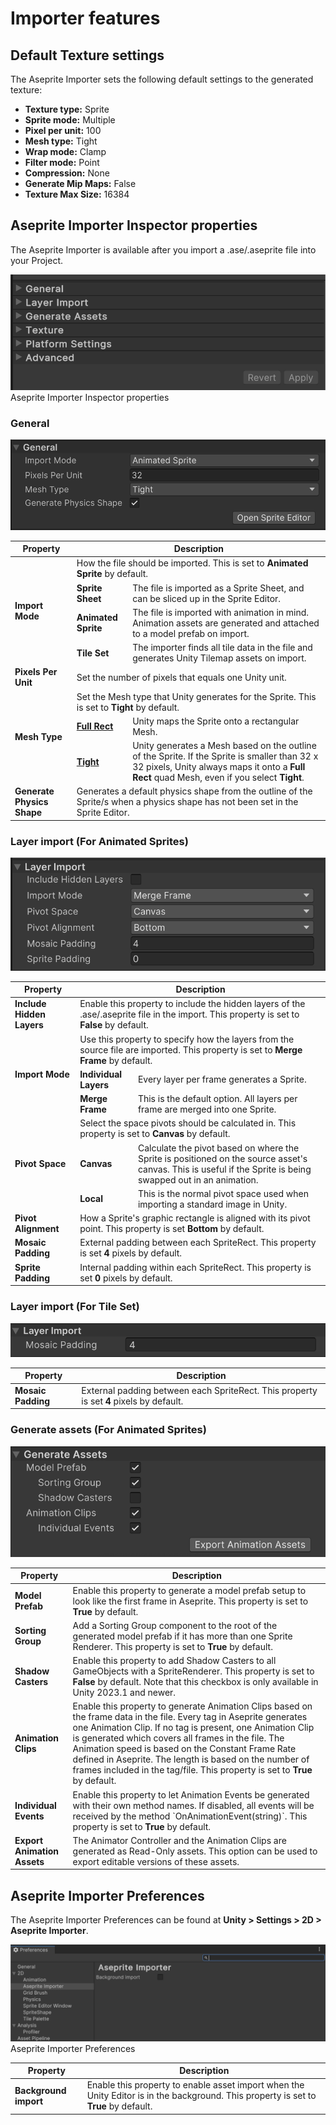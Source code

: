 # Importer features

## Default Texture settings

The Aseprite Importer sets the following default settings to the generated texture:
- <b>Texture type:</b> Sprite
- <b>Sprite mode:</b> Multiple
- <b>Pixel per unit:</b> 100
- <b>Mesh type:</b> Tight
- <b>Wrap mode:</b> Clamp
- <b>Filter mode:</b> Point
- <b>Compression:</b> None
- <b>Generate Mip Maps:</b> False
- <b>Texture Max Size:</b> 16384

## Aseprite Importer Inspector properties
The Aseprite Importer is available after you import a .ase/.aseprite file into your Project.

![](images/Ase-Inspector-folded.png) <br/>Aseprite Importer Inspector properties

### General
![](images/Ase-General-section.png)
<table>
  <thead>
    <tr>
      <th colspan="1"><strong>Property</strong></th>
      <th colspan="2"><strong>Description</strong></th>
    </tr>
  </thead>
  <tbody>
    <tr>
      <td rowspan="4"><strong>Import Mode</strong></td>
      <td colspan="2">How the file should be imported. This is set to <b>Animated Sprite</b> by default.</td>
    </tr>
    <tr>
      <td><strong>Sprite Sheet</strong></td>
      <td>The file is imported as a Sprite Sheet, and can be sliced up in the Sprite Editor.</td>
    </tr>
    <tr>
      <td><strong>Animated Sprite</strong></td>
      <td>The file is imported with animation in mind. Animation assets are generated and attached to a model prefab on import.</td>
    </tr>
        <tr>
      <td><strong>Tile Set</strong></td>
      <td>The importer finds all tile data in the file and generates Unity Tilemap assets on import.</td>
    </tr>    
    <tr>
      <td rowspan="1"><strong>Pixels Per Unit</strong></td>
      <td colspan="2">Set the number of pixels that equals one Unity unit.</td>
    </tr>
    <tr>
      <td rowspan="3"><strong>Mesh Type</strong></td>
      <td colspan="2">Set the Mesh type that Unity generates for the Sprite. This is set to <b>Tight</b> by default.</td>
    </tr>
    <tr>
      <td><strong><a href="https://docs.unity3d.com/Documentation/ScriptReference/SpriteMeshType.FullRect.html">Full Rect</a></strong></td>
      <td>Unity maps the Sprite onto a rectangular Mesh.</td>
    </tr>
    <tr>
      <td><strong><a href="https://docs.unity3d.com/Documentation/ScriptReference/SpriteMeshType.Tight.html">Tight</a></strong></td>
      <td>Unity generates a Mesh based on the outline of the Sprite. If the Sprite is smaller than 32 x 32 pixels, Unity always maps it onto a <b>Full Rect</b> quad Mesh, even if you select <b>Tight</b>.</td>
    </tr>
    <tr>
      <td rowspan="1"><strong>Generate Physics Shape</strong></td>
      <td colspan="2">Generates a default physics shape from the outline of the Sprite/s when a physics shape has not been set in the Sprite Editor.</td>
    </tr>
  </tbody>
</table>

### Layer import (For Animated Sprites)
![](images/Ase-LayerImport-section-animated.png)
<table>
  <thead>
    <tr>
      <th colspan="1"><strong>Property</strong></th>
      <th colspan="2"><strong>Description</strong></th>
    </tr>
  </thead>
  <tbody>
    <tr>
      <td rowspan="1"><strong>Include Hidden Layers</strong></td>
      <td colspan="2">Enable this property to include the hidden layers of the .ase/.aseprite file in the import. This property is set to <b>False</b> by default.</td>
    </tr>
    <tr>
      <td rowspan="3"><strong>Import Mode</strong></td>
      <td colspan="2">Use this property to specify how the layers from the source file are imported. This property is set to <b>Merge Frame</b> by default.</td>
    </tr>
    <tr>
      <td><strong>Individual Layers</strong></td>
      <td>Every layer per frame generates a Sprite.</td>
    </tr>
    <tr>
      <td><strong>Merge Frame</strong></td>
      <td>This is the default option. All layers per frame are merged into one Sprite.</td>
    </tr>
    <tr>
      <td rowspan="3"><strong>Pivot Space</strong></td>
      <td colspan="2">Select the space pivots should be calculated in. This property is set to <b>Canvas</b> by default.</td>
    </tr>
    <tr>
      <td><strong>Canvas</strong></td>
      <td>Calculate the pivot based on where the Sprite is positioned on the source asset's canvas. This is useful if the Sprite is being swapped out in an animation.</td>
    </tr>
    <tr>
      <td><strong>Local</strong></td>
      <td>This is the normal pivot space used when importing a standard image in Unity.</td>
    </tr>
    <tr>
      <td rowspan="1"><strong>Pivot Alignment</strong></td>
      <td colspan="2">How a Sprite's graphic rectangle is aligned with its pivot point. This property is set <b>Bottom</b> by default.</td>
    </tr>
    <tr>
      <td rowspan="1"><strong>Mosaic Padding</strong></td>
      <td colspan="2">External padding between each SpriteRect. This property is set <b>4</b> pixels by default.</td>
    </tr>
    <tr>
      <td rowspan="1"><strong>Sprite Padding</strong></td>
      <td colspan="2">Internal padding within each SpriteRect. This property is set <b>0</b> pixels by default.</td>
    </tr>
  </tbody>
</table>

### Layer import (For Tile Set)
![](images/Ase-LayerImport-section-TileSet.png)
<table>
  <thead>
    <tr>
      <th colspan="1"><strong>Property</strong></th>
      <th colspan="2"><strong>Description</strong></th>
    </tr>
  </thead>
  <tbody>
    <tr>
      <td rowspan="1"><strong>Mosaic Padding</strong></td>
      <td colspan="2">External padding between each SpriteRect. This property is set <b>4</b> pixels by default.</td>
    </tr>
  </tbody>
</table>

### Generate assets (For Animated Sprites)
![](images/Ase-GenerateAssets-section-animated.png)
<table>
  <thead>
    <tr>
      <th colspan="1"><strong>Property</strong></th>
      <th colspan="2"><strong>Description</strong></th>
    </tr>
  </thead>
  <tbody>
    <tr>
      <td rowspan="1"><strong>Model Prefab</strong></td>
      <td colspan="2">Enable this property to generate a model prefab setup to look like the first frame in Aseprite. This property is set to <b>True</b> by default.</td>
    </tr>
    <tr>
      <td rowspan="1"><strong>Sorting Group</strong></td>
      <td colspan="2">Add a Sorting Group component to the root of the generated model prefab if it has more than one Sprite Renderer. This property is set to <b>True</b> by default.</td>
    </tr>
    <tr>
      <td rowspan="1"><strong>Shadow Casters</strong></td>
      <td colspan="2">Enable this property to add Shadow Casters to all GameObjects with a SpriteRenderer. This property is set to <b>False</b> by default. Note that this checkbox is only available in Unity 2023.1 and newer.</td>
    </tr>
    <tr>
      <td rowspan="1"><strong>Animation Clips</strong></td>
      <td colspan="2">Enable this property to generate Animation Clips based on the frame data in the file. Every tag in Aseprite generates one Animation Clip. If no tag is present, one Animation Clip is generated which covers all frames in the file. The Animation speed is based on the Constant Frame Rate defined in Aseprite. The length is based on the number of frames included in the tag/file. This property is set to <b>True</b> by default.</td>
    </tr>
    <tr>
      <td rowspan="1"><strong>Individual Events</strong></td>
      <td colspan="2">Enable this property to let Animation Events be generated with their own method names. If disabled, all events will be received by the method `OnAnimationEvent(string)`. This property is set to <b>True</b> by default.</td>
    </tr>    
    <tr>
      <td rowspan="1"><strong>Export Animation Assets</strong></td>
      <td colspan="2">The Animator Controller and the Animation Clips are generated as Read-Only assets. This option can be used to export editable versions of these assets.</td>
    </tr>
  </tbody>
</table>

## Aseprite Importer Preferences
The Aseprite Importer Preferences can be found at <b>Unity > Settings > 2D > Aseprite Importer</b>.

![](images/Ase-Preferences.png) <br/>Aseprite Importer Preferences

<table>
  <thead>
    <tr>
      <th colspan="1"><strong>Property</strong></th>
      <th colspan="2"><strong>Description</strong></th>
    </tr>
  </thead>
  <tbody>
    <tr>
      <td rowspan="1"><strong>Background import</strong></td>
      <td colspan="2">Enable this property to enable asset import when the Unity Editor is in the background. This property is set to <b>True</b> by default.</td>
    </tr>
  </tbody>
</table>
